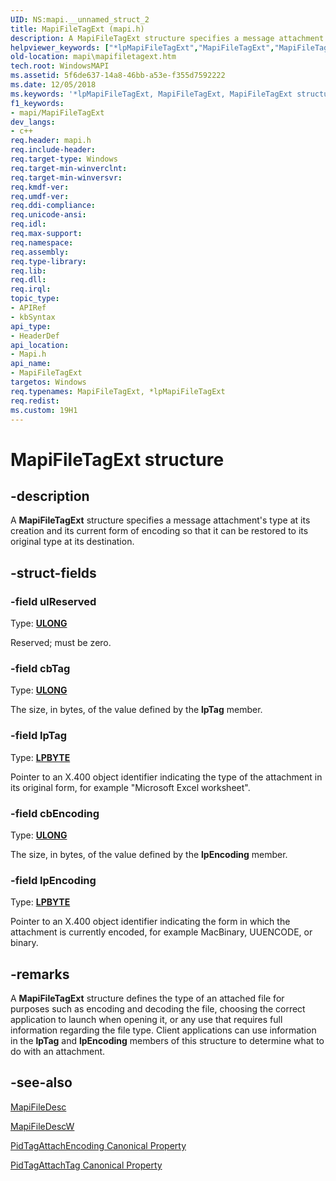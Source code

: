 ```yaml
---
UID: NS:mapi.__unnamed_struct_2
title: MapiFileTagExt (mapi.h)
description: A MapiFileTagExt structure specifies a message attachment's type at its creation and its current form of encoding so that it can be restored to its original type at its destination.
helpviewer_keywords: ["*lpMapiFileTagExt","MapiFileTagExt","MapiFileTagExt structure","lpMapiFileTagExt","lpMapiFileTagExt structure pointer","mapi.mapifiletagext","mapi/MapiFileTagExt","mapi/lpMapiFileTagExt"]
old-location: mapi\mapifiletagext.htm
tech.root: WindowsMAPI
ms.assetid: 5f6de637-14a8-46bb-a53e-f355d7592222
ms.date: 12/05/2018
ms.keywords: '*lpMapiFileTagExt, MapiFileTagExt, MapiFileTagExt structure, lpMapiFileTagExt, lpMapiFileTagExt structure pointer, mapi.mapifiletagext, mapi/MapiFileTagExt, mapi/lpMapiFileTagExt'
f1_keywords:
- mapi/MapiFileTagExt
dev_langs:
- c++
req.header: mapi.h
req.include-header: 
req.target-type: Windows
req.target-min-winverclnt: 
req.target-min-winversvr: 
req.kmdf-ver: 
req.umdf-ver: 
req.ddi-compliance: 
req.unicode-ansi: 
req.idl: 
req.max-support: 
req.namespace: 
req.assembly: 
req.type-library: 
req.lib: 
req.dll: 
req.irql: 
topic_type:
- APIRef
- kbSyntax
api_type:
- HeaderDef
api_location:
- Mapi.h
api_name:
- MapiFileTagExt
targetos: Windows
req.typenames: MapiFileTagExt, *lpMapiFileTagExt
req.redist: 
ms.custom: 19H1
---
```


# MapiFileTagExt structure


## -description


A <b>MapiFileTagExt</b> structure specifies a message attachment's type at its creation and its current form of encoding so that it can be restored to its original type at its destination.


## -struct-fields




### -field ulReserved

Type: <b><a href="https://docs.microsoft.com/windows/desktop/WinProg/windows-data-types">ULONG</a></b>

Reserved; must be zero.


### -field cbTag

Type: <b><a href="https://docs.microsoft.com/windows/desktop/WinProg/windows-data-types">ULONG</a></b>

The size, in bytes, of the value defined by the <b>lpTag</b> member.


### -field lpTag

Type: <b><a href="https://docs.microsoft.com/windows/desktop/WinProg/windows-data-types">LPBYTE</a></b>

Pointer to an X.400 object identifier indicating the type of the attachment in its original form, for example "Microsoft Excel worksheet". 


### -field cbEncoding

Type: <b><a href="https://docs.microsoft.com/windows/desktop/WinProg/windows-data-types">ULONG</a></b>

The size, in bytes, of the value defined by the <b>lpEncoding</b> member.


### -field lpEncoding

Type: <b><a href="https://docs.microsoft.com/windows/desktop/WinProg/windows-data-types">LPBYTE</a></b>

Pointer to an X.400 object identifier indicating the form in which the attachment is currently encoded, for example MacBinary, UUENCODE, or binary.


## -remarks



A <b>MapiFileTagExt</b> structure defines the type of an attached file for purposes such as encoding and decoding the file, choosing the correct application to launch when opening it, or any use that requires full information regarding the file type. Client applications can use information in the <b>lpTag</b> and <b>lpEncoding</b> members of this structure to determine what to do with an attachment.




## -see-also




<a href="https://docs.microsoft.com/previous-versions/windows/desktop/api/mapi/ns-mapi-mapifiledesc">MapiFileDesc</a>



<a href="https://docs.microsoft.com/previous-versions/windows/desktop/api/mapi/ns-mapi-mapifiledescw">MapiFileDescW</a>



<a href="https://docs.microsoft.com/previous-versions/office/developer/office-2007/cc815513(v=office.12)">PidTagAttachEncoding Canonical Property</a>



<a href="https://docs.microsoft.com/previous-versions/office/developer/office-2007/cc765770(v=office.12)">PidTagAttachTag Canonical Property</a>
 

 

